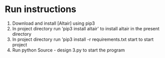 # Run instructions
1. Download and install [Altair] using pip3 
2. In project directory run 'pip3 install altair' to install altair in the present directory
3. In project directory run 'pip3 install -r requirements.txt start to start project
4. Run python Source - design 3.py to start the program
